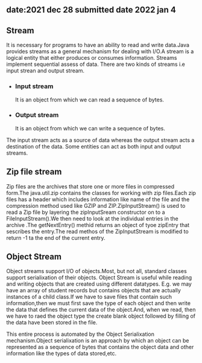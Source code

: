##   date:2021 dec 28   submitted date 2022 jan 4  

## Stream
It is necessary for programs to have an ability to read and write data.Java provides streams as a general mechanism for dealing with I/O.A stream is a logical entity that either produces or consumes information. Streams implement sequential assess of data. There are two kinds of streams i.e input strean and output stream.
* ### Input stream 
     It is an object from which we can read a sequence of bytes.
 * ### Output stream
     It is an object from which we can write a sequence of bytes.

 The input stream acts as a source of data whereas the output stream  acts a destination of the data. Some entities can act as both input and output streams.

## Zip file stream
Zip files are the archives that store one or more files in compressed form.The java.util.zip contains the classes for working with zip files.Each zip files has a header which includes information like name of the file and the compression method used like GZIP and ZIP.ZipInputStream() is used to read a Zip file by layering the zipInputSream constructor on to a FileInputStream().We then need to look at the individual entries in the archive .The getNextEntry() methid returns an object of tyoe zipEntry that sescribes the entry.The read methos of the ZipInputStream is modified to return -1 ta the end of the current entry.

## Object Stream
Object streams support I/O of objects.Most, but not all, standard classes support serialixation of their objects. Object Stream is useful while reading and writing objects that are created using different datatypes. E.g. we may have an array of student records but contains objects that are actually instances of a child class.If we have to save files that contain such information,then we must first save the type of each object and then write the data that defines the current data of the object.And, when we read, then we have to raed the object type the create blank object followed by filling of the data have been stored in the file.

This entire process is automated by the Object Serialixation mechanism.Object serialixation is an approach by which an object can be represented as a sequence of bytes that contains the object data and other information like the types of data stored,etc.
